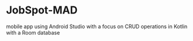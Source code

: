 # JobSpot-MAD
mobile app using Android Studio with a focus on CRUD operations in Kotlin with a Room database
